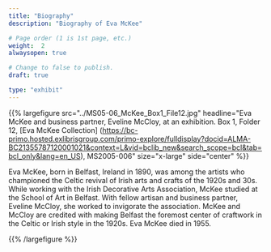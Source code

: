 ```yaml
---
title: "Biography"
description: "Biography of Eva McKee"

# Page order (1 is 1st page, etc.)
weight:  2
alwaysopen: true

# Change to false to publish.
draft: true

type: "exhibit"
---
```


{{% largefigure src="../MS05-06_McKee_Box1_File12.jpg" headline="Eva McKee and business partner, Eveline McCloy, at an exhibition. Box 1, Folder 12, [Eva McKee Collection] (https://bc-primo.hosted.exlibrisgroup.com/primo-explore/fulldisplay?docid=ALMA-BC21355787120001021&context=L&vid=bclib_new&search_scope=bcl&tab=bcl_only&lang=en_US), MS2005-006" size="x-large" side="center" %}}

Eva McKee, born in Belfast, Ireland in 1890, was among the artists who championed the Celtic revival of Irish arts and crafts of the 1920s and 30s.  While working with the Irish Decorative Arts Association, McKee studied at the School of Art in Belfast.  With fellow artisan and business partner, Eveline McCloy, she worked to invigorate the association.  McKee and McCloy are credited with making Belfast the foremost center of craftwork in the Celtic or Irish style in the 1920s.  Eva McKee died in 1955.

{{% /largefigure %}}
